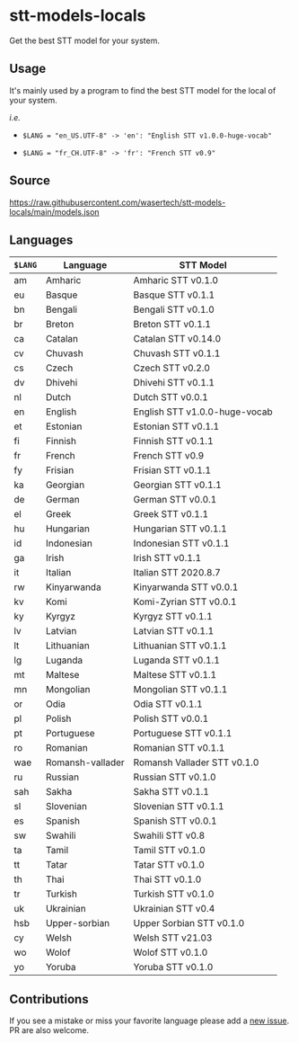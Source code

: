 # stt-models-locals

Get the best STT model for your system.

## Usage

It's mainly used by a program to find the best STT model for the local of your system.

_i.e._

 - `$LANG = "en_US.UTF-8" -> 'en': "English STT v1.0.0-huge-vocab"`

 - `$LANG = "fr_CH.UTF-8" -> 'fr': "French STT v0.9"`

## Source

https://raw.githubusercontent.com/wasertech/stt-models-locals/main/models.json

## Languages

| `$LANG` | Language | STT Model |
| ------- | -------- | --------- |
| am | Amharic | Amharic STT v0.1.0 |
| eu | Basque | Basque STT v0.1.1 |
| bn | Bengali | Bengali STT v0.1.0 |
| br | Breton | Breton STT v0.1.1 |
| ca | Catalan | Catalan STT v0.14.0 |
| cv | Chuvash | Chuvash STT v0.1.1 |
| cs | Czech | Czech STT v0.2.0 |
| dv | Dhivehi | Dhivehi STT v0.1.1 |
| nl | Dutch | Dutch STT v0.0.1 |
| en | English | English STT v1.0.0-huge-vocab |
| et | Estonian | Estonian STT v0.1.1 |
| fi | Finnish | Finnish STT v0.1.1 |
| fr | French | French STT v0.9 |
| fy | Frisian | Frisian STT v0.1.1 |
| ka | Georgian | Georgian STT v0.1.1 |
| de | German | German STT v0.0.1 |
| el | Greek | Greek STT v0.1.1 |
| hu | Hungarian | Hungarian STT v0.1.1 |
| id | Indonesian | Indonesian STT v0.1.1 |
| ga | Irish | Irish STT v0.1.1 |
| it | Italian | Italian STT 2020.8.7 |
| rw | Kinyarwanda | Kinyarwanda STT v0.0.1 |
| kv | Komi | Komi-Zyrian STT v0.0.1 |
| ky | Kyrgyz | Kyrgyz STT v0.1.1 |
| lv | Latvian | Latvian STT v0.1.1 |
| lt | Lithuanian | Lithuanian STT v0.1.1 |
| lg | Luganda | Luganda STT v0.1.1 |
| mt | Maltese | Maltese STT v0.1.1 |
| mn | Mongolian | Mongolian STT v0.1.1 |
| or | Odia | Odia STT v0.1.1 |
| pl | Polish | Polish STT v0.0.1 |
| pt | Portuguese | Portuguese STT v0.1.1 |
| ro | Romanian | Romanian STT v0.1.1 |
| wae | Romansh-vallader | Romansh Vallader STT v0.1.0 |
| ru | Russian | Russian STT v0.1.0 |
| sah | Sakha | Sakha STT v0.1.1 |
| sl | Slovenian | Slovenian STT v0.1.1 |
| es | Spanish | Spanish STT v0.0.1 |
| sw | Swahili | Swahili STT v0.8 |
| ta | Tamil | Tamil STT v0.1.0 |
| tt | Tatar | Tatar STT v0.1.0 |
| th | Thai | Thai STT v0.1.0 |
| tr | Turkish | Turkish STT v0.1.0 |
| uk | Ukrainian | Ukrainian STT v0.4 |
| hsb | Upper-sorbian | Upper Sorbian STT v0.1.0 |
| cy | Welsh | Welsh STT v21.03 |
| wo | Wolof | Wolof STT v0.1.0 |
| yo | Yoruba | Yoruba STT v0.1.0 |

## Contributions

If you see a mistake or miss your favorite language please add a [new issue](https://github.com/wasertech/stt-models-locals/issues/new/choose). PR are also welcome. 
